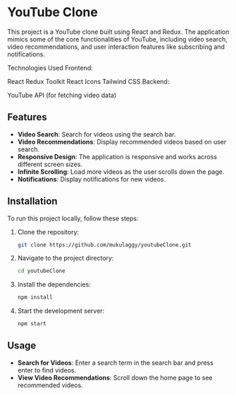 # YouTube Clone

This project is a YouTube clone built using React and Redux. The application mimics some of the core functionalities of YouTube, including video search, video recommendations, and user interaction features like subscribing and notifications.

Technologies Used
Frontend:

React
Redux Toolkit
React Icons
Tailwind CSS
Backend:

YouTube API (for fetching video data)

## Features
- **Video Search**: Search for videos using the search bar.
- **Video Recommendations**: Display recommended videos based on user search.
- **Responsive Design**: The application is responsive and works across different screen sizes.
- **Infinite Scrolling**: Load more videos as the user scrolls down the page.
- **Notifications**: Display notifications for new videos.

## Installation
To run this project locally, follow these steps:

1. Clone the repository:
    ```bash
    git clone https://github.com/mukulaggy/youtubeClone.git
    ```
2. Navigate to the project directory:
    ```bash
    cd youtubeClone
    ```
3. Install the dependencies:
    ```bash
    npm install
    ```
4. Start the development server:
    ```bash
    npm start
    ```


## Usage
- **Search for Videos**: Enter a search term in the search bar and press enter to find videos.
- **View Video Recommendations**: Scroll down the home page to see recommended videos.



